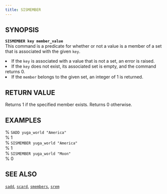 ```yaml
---
title: SISMEMBER
---
```

## SYNOPSIS
<code><b>SISMEMBER key member_value</b></code><br>
This command is a predicate for whether or not a value is a member of a set that is associated with the given  <code>key</code>.
<li>If the <code>key</code> is associated with a value that is not a set, an error is raised.</li>
<li>If the <code>key</code> does not exist, its associated set is empty, and the command returns 0.</li>
<li>If the <code>member</code> belongs to the given set, an integer of 1 is returned.</li>

## RETURN VALUE
Returns 1 if the specified member exists. Returns 0 otherwise.

## EXAMPLES
% <code>SADD yuga_world "America"</code><br>
% 1<br>
% <code>SISMEMBER yuga_world "America"</code><br>
% 1<br>
% <code>SISMEMBER yuga_world "Moon"</code><br>
% 0<br>

## SEE ALSO
[`sadd`](/yql/redis/sadd/), [`scard`](/yql/redis/scard/), [`smembers`](/yql/redis/smembers/), [`srem`](/yql/redis/srem/)
